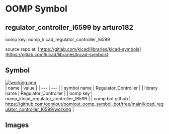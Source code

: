 # OOMP Symbol  
## regulator_controller_l6599  by arturo182  
  
oomp key: oomp_kicad_regulator_controller_l6599  
  
source repo at: [https://gitlab.com/kicad/libraries/kicad-symbols](https://gitlab.com/kicad/libraries/kicad-symbols)  
## Symbol  
  
[![working.png](working_600.png)](working.png)  
| name | value | 
| --- | --- | 
| symbol name | Regulator_Controller | 
| library name | Regulator_Controller | 
| oomp key | oomp_kicad_regulator_controller_l6599 | 
| oomp bot github | https://github.com/oomlout/oomlout_oomp_symbol_bot/tree/main/kicad_regulator_controller_l6599/working | 
## Images  
